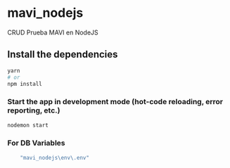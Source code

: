 # mavi_nodejs
CRUD Prueba MAVI en NodeJS

## Install the dependencies

```bash
yarn
# or
npm install
```

### Start the app in development mode (hot-code reloading, error reporting, etc.)

```bash
nodemon start
```

### For DB Variables
```bash
    "mavi_nodejs\env\.env"
```
